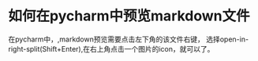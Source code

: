 # 如何在pycharm中预览markdown文件
在pycharm中，,markdown预览需要点击左下角的该文件右键，
选择open-in-right-split(Shift+Enter),在右上角点击一个图片的icon![]()，就可以了。
